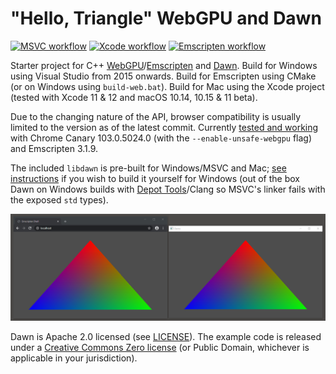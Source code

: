 # "Hello, Triangle" WebGPU and Dawn

[![MSVC workflow](/../../actions/workflows/msbuild.yml/badge.svg)](/../../actions/workflows/msbuild.yml) [![Xcode workflow](/../../actions/workflows/xcode.yml/badge.svg)](/../../actions/workflows/xcode.yml) [![Emscripten workflow](/../../actions/workflows/emscripten.yml/badge.svg)](/../../actions/workflows/emscripten.yml)

Starter project for C++ [WebGPU](//gpuweb.github.io/gpuweb/)/[Emscripten](//emscripten.org) and [Dawn](//dawn.googlesource.com/dawn). Build for Windows using Visual Studio from 2015 onwards. Build for Emscripten using CMake (or on Windows using `build-web.bat`). Build for Mac using the Xcode project (tested with Xcode 11 & 12 and macOS 10.14, 10.15 & 11 beta).

Due to the changing nature of the API, browser compatibility is usually limited to the version as of the latest commit. Currently [tested and working](//wip.numfum.com/2022-04-25/index.html) with Chrome Canary 103.0.5024.0 (with the `--enable-unsafe-webgpu` flag) and Emscripten 3.1.9.

The included `libdawn` is pre-built for Windows/MSVC and Mac; [see instructions](lib/README.md) if you wish to build it yourself for Windows (out of the box Dawn on Windows builds with [Depot Tools](//commondatastorage.googleapis.com/chrome-infra-docs/flat/depot_tools/docs/html/depot_tools.html)/Clang so MSVC's linker fails with the exposed `std` types).

![Chrome and native side-by-side](screenshot.png)

Dawn is Apache 2.0 licensed (see [LICENSE](lib/dawn/LICENSE)). The example code is released under a [Creative Commons Zero license](//creativecommons.org/publicdomain/zero/1.0/) (or Public Domain, whichever is applicable in your jurisdiction).
